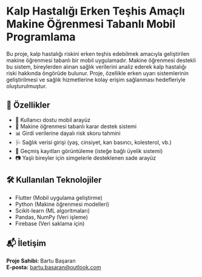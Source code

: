# Kalp Hastalığı Erken Teşhis Amaçlı Makine Öğrenmesi Tabanlı Mobil Programlama

Bu proje, kalp hastalığı riskini erken teşhis edebilmek amacıyla geliştirilen makine öğrenmesi tabanlı bir mobil uygulamadır. Makine öğrenmesi destekli bu sistem, bireylerden alınan sağlık verilerini analiz ederek kalp hastalığı riski hakkında öngörüde bulunur. Proje, özellikle erken uyarı sistemlerinin geliştirilmesi ve sağlık hizmetlerine kolay erişim sağlanması hedefleriyle oluşturulmuştur.

## 🚀 Özellikler

- 📱 Kullanıcı dostu mobil arayüz  
- 🤖 Makine öğrenmesi tabanlı karar destek sistemi  
- 📊 Girdi verilerine dayalı risk skoru tahmini  
- 🩺 Sağlık verisi girişi (yaş, cinsiyet, kan basıncı, kolesterol, vb.)  
- 💾 Geçmiş kayıtları görüntüleme (isteğe bağlı üyelik sistemi)  
- 📷 Yaşlı bireyler için simgelerle desteklenen sade arayüz  

## 🛠 Kullanılan Teknolojiler

- Flutter (Mobil uygulama geliştirme)  
- Python (Makine öğrenmesi modelleri)  
- Scikit-learn (ML algoritmaları)  
- Pandas, NumPy (Veri işleme)  
- Firebase (Veri saklama için)  

## 📬 İletişim

**Proje Sahibi:** Bartu Başaran  
**E-posta:** bartu.basaran@outlook.com

